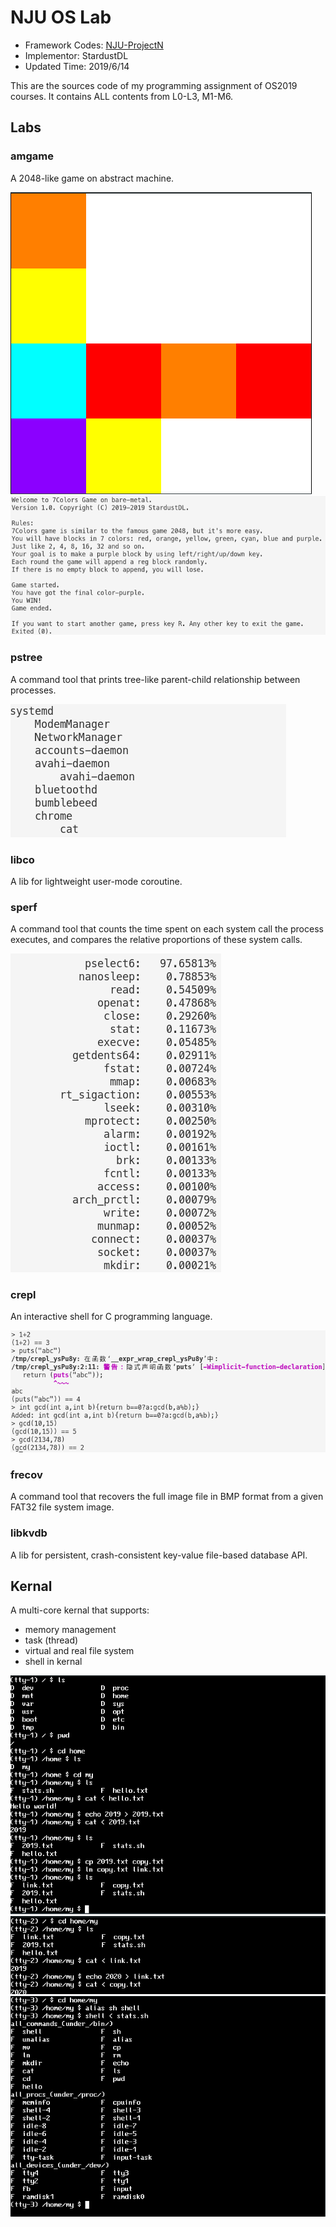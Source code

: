# NJU OS Lab

- Framework Codes: [NJU-ProjectN](https://github.com/NJU-ProjectN)
- Implementor: StardustDL
- Updated Time: 2019/6/14

This are the sources code of my programming assignment of OS2019 courses. It contains ALL contents from L0-L3, M1-M6.

## Labs

### amgame

A 2048-like game on abstract machine.

![](docs/a1.png)
![](docs/a2.png)

### pstree

A command tool that prints tree-like parent-child relationship between processes.

![](docs/p1.png)

### libco

A lib for lightweight user-mode coroutine.

### sperf

A command tool that counts the time spent on each system call the process executes, and compares the relative proportions of these system calls.

![](docs/s1.png)

### crepl

An interactive shell for C programming language.

![](docs/c1.png)

### frecov

A command tool that recovers the full image file in BMP format from a given FAT32 file system image.

### libkvdb

A lib for persistent, crash-consistent key-value file-based database API.

## Kernal

A multi-core kernal that supports:
- memory management
- task (thread)
- virtual and real file system
- shell in kernal

![](docs/k1.png)
![](docs/k2.png)
![](docs/k3.png)
